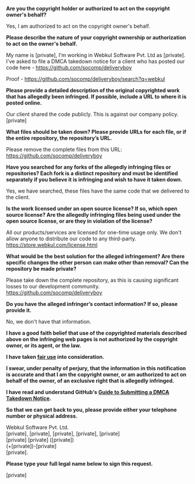 **Are you the copyright holder or authorized to act on the copyright owner's behalf?**

Yes, I am authorized to act on the copyright owner's behalf.

**Please describe the nature of your copyright ownership or authorization to act on the owner's behalf.**

My name is [private], I'm working in Webkul Software Pvt. Ltd as [private]. I've asked to file a DMCA takedown notice for a client who has posted our code here - https://github.com/socomp/deliveryboy

Proof - https://github.com/socomp/deliveryboy/search?q=webkul

**Please provide a detailed description of the original copyrighted work that has allegedly been infringed. If possible, include a URL to where it is posted online.**

Our client shared the code publicly. This is against our company policy.  
[private]

**What files should be taken down? Please provide URLs for each file, or if the entire repository, the repository’s URL.**

Please remove the complete files from this URL: https://github.com/socomp/deliveryboy

**Have you searched for any forks of the allegedly infringing files or repositories? Each fork is a distinct repository and must be identified separately if you believe it is infringing and wish to have it taken down.**

Yes, we have searched, these files have the same code that we delivered to the client.

**Is the work licensed under an open source license? If so, which open source license? Are the allegedly infringing files being used under the open source license, or are they in violation of the license?**

All our products/services are licensed for one-time usage only. We don't allow anyone to distribute our code to any third-party.
https://store.webkul.com/license.html

**What would be the best solution for the alleged infringement? Are there specific changes the other person can make other than removal? Can the repository be made private?**

Please take down the complete repository, as this is causing significant losses to our development community. https://github.com/socomp/deliveryboy

**Do you have the alleged infringer’s contact information? If so, please provide it.**

No, we don't have that information.

**I have a good faith belief that use of the copyrighted materials described above on the infringing web pages is not authorized by the copyright owner, or its agent, or the law.**

**I have taken <a href="https://www.lumendatabase.org/topics/22">fair use</a> into consideration.**

**I swear, under penalty of perjury, that the information in this notification is accurate and that I am the copyright owner, or am authorized to act on behalf of the owner, of an exclusive right that is allegedly infringed.**

**I have read and understand GitHub's <a href="https://docs.github.com/articles/guide-to-submitting-a-dmca-takedown-notice/">Guide to Submitting a DMCA Takedown Notice</a>.**

**So that we can get back to you, please provide either your telephone number or physical address.**

Webkul Software Pvt. Ltd.  
[private], [private], [private], [private], [private]  
[private] [private] ([private])  
(+[private])-[private]  
[private]. 

**Please type your full legal name below to sign this request.**

[private]
